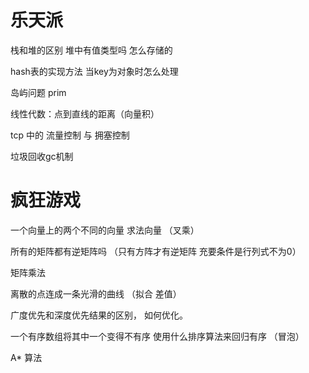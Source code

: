 # 乐天派
栈和堆的区别  堆中有值类型吗  怎么存储的

hash表的实现方法  当key为对象时怎么处理

岛屿问题 prim

线性代数：点到直线的距离（向量积）

tcp 中的 流量控制 与 拥塞控制

垃圾回收gc机制

# 疯狂游戏

一个向量上的两个不同的向量 求法向量 （叉乘）

所有的矩阵都有逆矩阵吗 （只有方阵才有逆矩阵 充要条件是行列式不为0）

矩阵乘法

离散的点连成一条光滑的曲线 （拟合 差值）

广度优先和深度优先结果的区别， 如何优化。

一个有序数组将其中一个变得不有序 使用什么排序算法来回归有序 （冒泡）

A* 算法